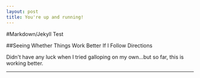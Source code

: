 ```yaml
---
layout: post
title: You're up and running!
---
```

#Markdown/Jekyll Test

##Seeing Whether Things Work Better If I Follow Directions

Didn't have any luck when I tried galloping on my own...but so far, this is working better.

***
